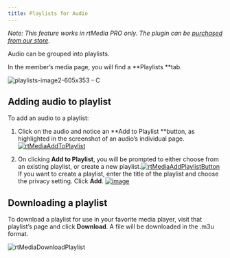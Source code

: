 ```yaml
---
title: Playlists for Audio
---
```


_Note: This feature works in rtMedia PRO only. The plugin can be [purchased from our store](https://rtcamp.com/store/rtmedia-pro/)._

Audio can be grouped into playlists.

In the member’s media page, you will find a **Playlists **tab.

![playlists-image2-605x353 - C](https://rtcamp.com/wp-content/uploads/2013/10/playlistsimage2605x353C.png)


## Adding audio to playlist


To add an audio to a playlist:



	
  1. Click on the audio and notice an **Add to Playlist **button, as highlighted in the screenshot of an audio’s individual page.
[![rtMediaAddToPlaylist](https://rtcamp.com/wp-content/uploads/2013/10/rtMediaAddToPlaylist_thumb.png)](https://rtcamp.com/wp-content/uploads/2013/10/rtMediaAddToPlaylist.png)

	
  2. On clicking **Add to Playlist**, you will be prompted to either choose from an existing playlist, or create a new playlist.[![rtMediaAddPlaylistButton](https://rtcamp.com/wp-content/uploads/2013/10/rtMediaAddPlaylistButton_thumb.png)](https://rtcamp.com/wp-content/uploads/2013/10/rtMediaAddPlaylistButton.png)
If you want to create a playlist, enter the title of the playlist and choose the privacy setting. Click **Add**.
[![image](https://rtcamp.com/wp-content/uploads/2013/10/image_thumb.png)](https://rtcamp.com/wp-content/uploads/2013/10/image.png)




## Downloading a playlist


To download a playlist for use in your favorite media player, visit that playlist’s page and click **Download**. A file will be downloaded in the .m3u format.

![rtMediaDownloadPlaylist](https://rtcamp.com/wp-content/uploads/2013/10/rtMediaDownloadPlaylist7.png)
